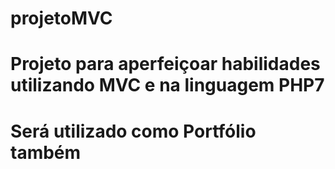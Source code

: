 # projetoMVC
# Projeto para aperfeiçoar habilidades utilizando MVC e na linguagem PHP7 
# Será utilizado como Portfólio também
